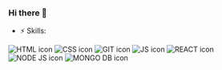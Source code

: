 ### Hi there 👋 
- ⚡ Skills:


<img src="https://img.shields.io/badge/-HTML-orange?style=plastic-square&logo=html5&logoColor=white" alt="HTML icon"> <img src="https://img.shields.io/badge/-CSS-1572B6?style=plastic-square&logo=css3&logoColor=white" alt="CSS icon"> 
<img src="https://img.shields.io/badge/-GIT-orange?style=plastic-square&logo=git&logoColor=white" alt="GIT icon">
<img src="https://img.shields.io/badge/-JS-yellow?style=plastic-square&logo=javascript&logoColor=white" alt="JS icon">
<img src="https://img.shields.io/badge/-REACT-9cf?style=plastic-square&logo=react&logoColor=black" alt="REACT icon">
<img src="https://img.shields.io/badge/-NodeJS-green?style=plastic-square&logo=node.js&logoColor=white" alt="NODE JS icon">
<img src="https://img.shields.io/badge/-MongoDB-brightgreen?style=plastic-square&logo=mongodb&logoColor=white" alt="MONGO DB icon">

